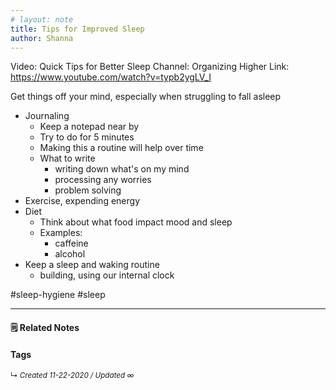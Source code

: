 ```yaml
---
# layout: note
title: Tips for Improved Sleep
author: Shanna
---
```


Video: Quick Tips for Better Sleep 
Channel: Organizing Higher
Link: https://www.youtube.com/watch?v=typb2ygLV_I

Get things off your mind, especially when struggling to fall asleep
- Journaling
	- Keep a notepad near by
	- Try to do for 5 minutes
	- Making this a routine will help over time
	- What to write
		- writing down what's on my mind
		- processing any worries
		- problem solving
- Exercise, expending energy
- Diet
	- Think about what food impact mood and sleep
	- Examples:
		- caffeine
		- alcohol
- Keep a sleep and waking routine
	- building, using our internal clock





#sleep-hygiene
#sleep 


------------------------


#### 🗒 Related Notes



#### Tags


<small>↳ <i>Created 11-22-2020 / Updated ∞ </i></small>





